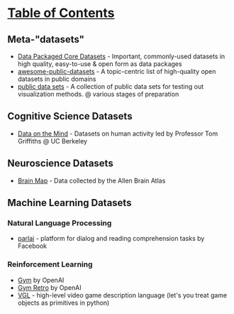 # [Table of Contents](/ML-Brain-Resources)

## Meta-"datasets"
  * [Data Packaged Core Datasets](https://github.com/datasets) - Important, commonly-used datasets in high quality, easy-to-use & open form as data packages
  * [awesome-public-datasets](https://github.com/awesomedata/awesome-public-datasets#time-series) - A topic-centric list of high-quality open datasets in public domains
  * [public data sets](https://github.com/curran/data) - A collection of public data sets for testing out visualization methods. @ various stages of preparation

## Cognitive Science Datasets

  * [Data on the Mind](http://www.dataonthemind.org/data-resources/datasets) - Datasets on human activity led by Professor Tom Griffiths @ UC Berkeley


## Neuroscience Datasets

  * [Brain Map](http://www.brain-map.org/) - Data collected by the Allen Brain Atlas


## Machine Learning Datasets

### Natural Language Processing

  * [parlai](http://parl.ai/) - platform for dialog and reading comprehension tasks by Facebook


### Reinforcement Learning

  * [Gym](https://gym.openai.com/) by OpenAI
  * [Gym Retro](https://github.com/openai/retro) by OpenAI
  * [VGL](https://github.com/schaul/py-vgdl) - high-level video game description language (let's you treat game objects as primitives in python)
